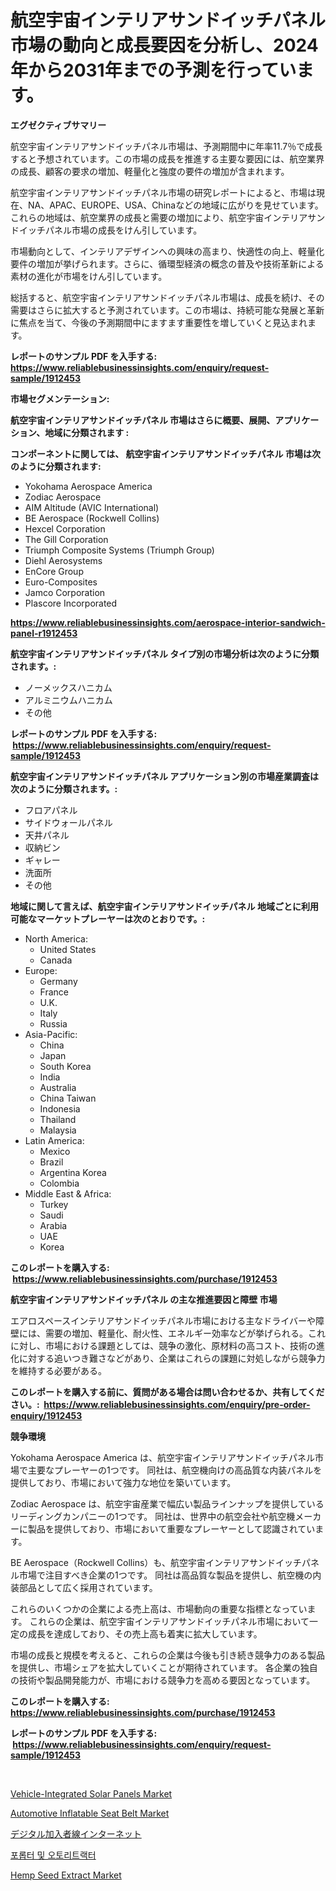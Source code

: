 <p><h1>航空宇宙インテリアサンドイッチパネル市場の動向と成長要因を分析し、2024年から2031年までの予測を行っています。</h1></p><p><strong>エグゼクティブサマリー</strong></p>
<p><p>航空宇宙インテリアサンドイッチパネル市場は、予測期間中に年率11.7％で成長すると予想されています。この市場の成長を推進する主要な要因には、航空業界の成長、顧客の要求の増加、軽量化と強度の要件の増加が含まれます。</p><p>航空宇宙インテリアサンドイッチパネル市場の研究レポートによると、市場は現在、NA、APAC、EUROPE、USA、Chinaなどの地域に広がりを見せています。これらの地域は、航空業界の成長と需要の増加により、航空宇宙インテリアサンドイッチパネル市場の成長をけん引しています。</p><p>市場動向として、インテリアデザインへの興味の高まり、快適性の向上、軽量化要件の増加が挙げられます。さらに、循環型経済の概念の普及や技術革新による素材の進化が市場をけん引しています。</p><p>総括すると、航空宇宙インテリアサンドイッチパネル市場は、成長を続け、その需要はさらに拡大すると予測されています。この市場は、持続可能な発展と革新に焦点を当て、今後の予測期間中にますます重要性を増していくと見込まれます。</p></p>
<p><strong>レポートのサンプル PDF を入手する: <a href="https://www.reliablebusinessinsights.com/enquiry/request-sample/1912453">https://www.reliablebusinessinsights.com/enquiry/request-sample/1912453</a></strong></p>
<p><strong>市場セグメンテーション:</strong></p>
<p><strong> 航空宇宙インテリアサンドイッチパネル 市場はさらに概要、展開、アプリケーション、地域に分類されます :</strong></p>
<p><strong>コンポーネントに関しては、 航空宇宙インテリアサンドイッチパネル 市場は次のように分類されます: &nbsp;</strong></p>
<p><ul><li>Yokohama Aerospace America</li><li>Zodiac Aerospace</li><li>AIM Altitude (AVIC International)</li><li>BE Aerospace (Rockwell Collins)</li><li>Hexcel Corporation</li><li>The Gill Corporation</li><li>Triumph Composite Systems (Triumph Group)</li><li>Diehl Aerosystems</li><li>EnCore Group</li><li>Euro-Composites</li><li>Jamco Corporation</li><li>Plascore Incorporated</li></ul></p>
<p><strong><a href="https://www.reliablebusinessinsights.com/aerospace-interior-sandwich-panel-r1912453">https://www.reliablebusinessinsights.com/aerospace-interior-sandwich-panel-r1912453</a></strong></p>
<p><strong> 航空宇宙インテリアサンドイッチパネル タイプ別の市場分析は次のように分類されます。:</strong></p>
<p><ul><li>ノーメックスハニカム</li><li>アルミニウムハニカム</li><li>その他</li></ul></p>
<p><strong>レポートのサンプル PDF を入手する: &nbsp;<a href="https://www.reliablebusinessinsights.com/enquiry/request-sample/1912453">https://www.reliablebusinessinsights.com/enquiry/request-sample/1912453</a></strong></p>
<p><strong> 航空宇宙インテリアサンドイッチパネル アプリケーション別の市場産業調査は次のように分類されます。:</strong></p>
<p><ul><li>フロアパネル</li><li>サイドウォールパネル</li><li>天井パネル</li><li>収納ビン</li><li>ギャレー</li><li>洗面所</li><li>その他</li></ul></p>
<p><strong>地域に関して言えば、航空宇宙インテリアサンドイッチパネル 地域ごとに利用可能なマーケットプレーヤーは次のとおりです。:</strong></p>
<p><ul>
    <li>
        North America:
        <ul>
            <li>United States</li>
            <li>Canada</li>
        </ul>
    </li>
    <li>
        Europe:
        <ul>
            <li>Germany</li>
            <li>France</li>
            <li>U.K.</li>
            <li>Italy</li>
            <li>Russia</li>
        </ul>
    </li>
    <li>
        Asia-Pacific:
        <ul>
            <li>China</li>
            <li>Japan</li>
            <li>South Korea</li>
            <li>India</li>
            <li>Australia</li>
            <li>China Taiwan</li>
            <li>Indonesia</li>
            <li>Thailand</li>
            <li>Malaysia</li>
        </ul>
    </li>
    <li>
        Latin America:
        <ul>
            <li>Mexico</li>
            <li>Brazil</li>
            <li>Argentina Korea</li>
            <li>Colombia</li>
        </ul>
    </li>
    <li>
        Middle East & Africa:
        <ul>
            <li>Turkey</li>
            <li>Saudi</li>
            <li>Arabia</li>
            <li>UAE</li>
            <li>Korea</li>
        </ul>
    </li>
    </ul></p>
<p><strong>このレポートを購入する: &nbsp;<a href="https://www.reliablebusinessinsights.com/purchase/1912453">https://www.reliablebusinessinsights.com/purchase/1912453</a></strong></p>
<p><strong>航空宇宙インテリアサンドイッチパネル の主な推進要因と障壁 市場</strong></p>
<p><p>エアロスペースインテリアサンドイッチパネル市場における主なドライバーや障壁には、需要の増加、軽量化、耐火性、エネルギー効率などが挙げられる。これに対し、市場における課題としては、競争の激化、原材料の高コスト、技術の進化に対する追いつき難さなどがあり、企業はこれらの課題に対処しながら競争力を維持する必要がある。</p></p>
<p><strong>このレポートを購入する前に、質問がある場合は問い合わせるか、共有してください。:&nbsp; <a href="https://www.reliablebusinessinsights.com/enquiry/pre-order-enquiry/1912453">https://www.reliablebusinessinsights.com/enquiry/pre-order-enquiry/1912453</a></strong></p>
<p><strong>競争環境</strong></p>
<p><p>Yokohama Aerospace America は、航空宇宙インテリアサンドイッチパネル市場で主要なプレーヤーの1つです。 同社は、航空機向けの高品質な内装パネルを提供しており、市場において強力な地位を築いています。</p><p>Zodiac Aerospace は、航空宇宙産業で幅広い製品ラインナップを提供しているリーディングカンパニーの1つです。 同社は、世界中の航空会社や航空機メーカーに製品を提供しており、市場において重要なプレーヤーとして認識されています。</p><p>BE Aerospace（Rockwell Collins）も、航空宇宙インテリアサンドイッチパネル市場で注目すべき企業の1つです。 同社は高品質な製品を提供し、航空機の内装部品として広く採用されています。</p><p>これらのいくつかの企業による売上高は、市場動向の重要な指標となっています。 これらの企業は、航空宇宙インテリアサンドイッチパネル市場において一定の成長を達成しており、その売上高も着実に拡大しています。</p><p>市場の成長と規模を考えると、これらの企業は今後も引き続き競争力のある製品を提供し、市場シェアを拡大していくことが期待されています。 各企業の独自の技術や製品開発能力が、市場における競争力を高める要因となっています。</p></p>
<p><strong>このレポートを購入する: &nbsp; <a href="https://www.reliablebusinessinsights.com/purchase/1912453">https://www.reliablebusinessinsights.com/purchase/1912453</a></strong></p>
<p><strong>レポートのサンプル PDF を入手する: &nbsp;<a href="https://www.reliablebusinessinsights.com/enquiry/request-sample/1912453">https://www.reliablebusinessinsights.com/enquiry/request-sample/1912453</a></strong><strong></strong></p>
<p>&nbsp;</p>
<p><p><a href="https://github.com/mauripalmi/Market-Research-Report-List-3/blob/main/vehicle-integrated-solar-panels-market.md">Vehicle-Integrated Solar Panels Market</a></p><p><a href="https://github.com/nicoletavirag/Market-Research-Report-List-3/blob/main/automotive-inflatable-seat-belt-market.md">Automotive Inflatable Seat Belt Market</a></p><p><a href="https://github.com/lily-u-genius/Market-Research-Report-List-2/blob/main/7021334113514.md">デジタル加入者線インターネット</a></p><p><a href="https://github.com/JosefaRice/Market-Research-Report-List-1/blob/main/4287255107730.md">포롭터 및 오토리트랙터</a></p><p><a href="https://issuu.com/reportprime-2/docs/hemp-seed-extract-market-size-2030.pptx">Hemp Seed Extract Market</a></p></p>